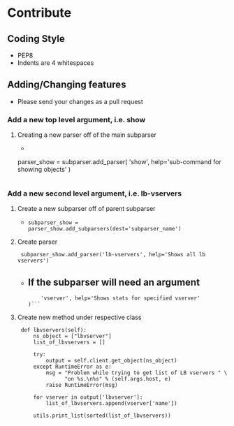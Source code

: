 # Contribute

## Coding Style
* PEP8
* Indents are 4 whitespaces

## Adding/Changing features
* Please send your changes as a pull request

### Add a new top level argument, i.e. show
1. Creating a new parser off of the main subparser
    * ```
    parser_show = subparser.add_parser(
        'show', help='sub-command for showing objects'
    )
    ```

### Add a new second level argument, i.e. lb-vservers
1. Create a new subparser off of parent subparser
    * `subparser_show = parser_show.add_subparsers(dest='subparser_name')`
1. Create parser

        subparser_show.add_parser('lb-vservers', help='Shows all lb vservers')

    * If the subparser will need an argument
        -
        ```parser_show_lbvserver.add_argument(
            'vserver', help='Shows stats for specified vserver'
        )```

1. Create new method under respective class

        def lbvservers(self):
            ns_object = ["lbvserver"]
            list_of_lbvservers = []

            try:
                output = self.client.get_object(ns_object)
            except RuntimeError as e:
                msg = "Problem while trying to get list of LB vservers " \
                      "on %s.\n%s" % (self.args.host, e)
                raise RuntimeError(msg)

            for vserver in output['lbvserver']:
                list_of_lbvservers.append(vserver['name'])

            utils.print_list(sorted(list_of_lbvservers))
